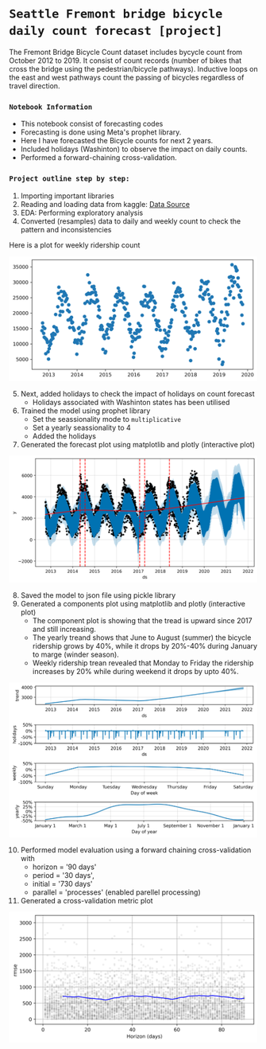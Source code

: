 # `Seattle Fremont bridge bicycle daily count forecast [project]`

The Fremont Bridge Bicycle Count dataset includes bycycle count from October 2012 to 2019. It consist of count records (number of bikes that cross the bridge using the pedestrian/bicycle pathways). 
Inductive loops on the east and west pathways count the passing of bicycles regardless of travel direction.

### `Notebook Information`

* This notebook consist of forecasting codes
* Forecasting is done using Meta's prophet library. 
* Here I have forecasted the Bicycle counts for next 2 years.
* Included holidays (Washinton) to observe the impact on daily counts.
* Performed a forward-chaining cross-validation.

### `Project outline step by step:`

1. Importing important libraries
2. Reading and loading data from kaggle: [Data Source](https://www.kaggle.com/datasets/city-of-seattle/seattle-fremont-bridge-hourly-bicycle-counts)
3. EDA: Performing exploratory analysis
4. Converted (resamples) data to daily and weekly count to check the pattern and inconsistencies

Here is a plot for weekly ridership count

<img src="weekly_pattern.png" width="500">

5. Next, added holidays to check the impact of holidays on count forecast
    * Holidays associated with Washinton states has been utilised
6. Trained the model using prophet library
    * Set the seassionality mode to `multiplicative`
    * Set a yearly seassionality to 4
    * Added the holidays 
7. Generated the forecast plot using matplotlib and plotly (interactive plot)

<img src="forecastplot.png" width="500">

8. Saved the model to json file using pickle library
9. Generated a components plot using matplotlib and plotly (interactive plot)
    * The component plot is showing that the tread is upward since 2017 and    still increasing.
    * The yearly treand shows that June to August (summer) the bicycle ridership grows by 40%, while it drops by 20%-40% during January to marge (winder season).
    * Weekly ridership trean revealed that Monday to Friday the ridership increases by 20% while during weekend it drops by upto 40%.

<img src="components_plot.png" width="500">

10. Performed model evaluation using a forward chaining cross-validation with
    * horizon = '90 days'
    * period = '30 days',
    * initial = '730 days'
    * parallel = 'processes' (enabled parellel processing)
11. Generated a cross-validation metric plot

<img src="cross_validation_plot.png" width="500">

